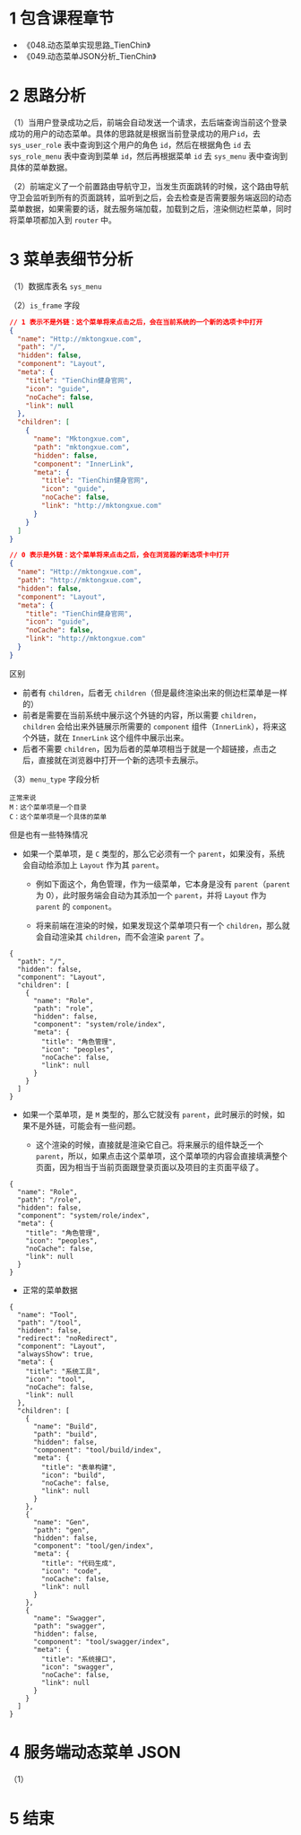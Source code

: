 # 1 包含课程章节

* 《048.动态菜单实现思路_TienChin》
* 《049.动态菜单JSON分析_TienChin》


# 2 思路分析

（1）当用户登录成功之后，前端会自动发送一个请求，去后端查询当前这个登录成功的用户的动态菜单。具体的思路就是根据当前登录成功的用户`id`，去 `sys_user_role` 表中查询到这个用户的角色 `id`，然后在根据角色 `id` 去 `sys_role_menu` 表中查询到菜单 `id`，然后再根据菜单 `id` 去 `sys_menu` 表中查询到具体的菜单数据。

（2）前端定义了一个前置路由导航守卫，当发生页面跳转的时候，这个路由导航守卫会监听到所有的页面跳转，监听到之后，会去检查是否需要服务端返回的动态菜单数据，如果需要的话，就去服务端加载，加载到之后，渲染侧边栏菜单，同时将菜单项都加入到 `router` 中。


# 3 菜单表细节分析

（1）数据库表名 `sys_menu`

（2）`is_frame` 字段
```json
// 1 表示不是外链：这个菜单将来点击之后，会在当前系统的一个新的选项卡中打开
{
  "name": "Http://mktongxue.com",
  "path": "/",
  "hidden": false,
  "component": "Layout",
  "meta": {
    "title": "TienChin健身官网",
    "icon": "guide",
    "noCache": false,
    "link": null
  },
  "children": [
    {
      "name": "Mktongxue.com",
      "path": "mktongxue.com",
      "hidden": false,
      "component": "InnerLink",
      "meta": {
        "title": "TienChin健身官网",
        "icon": "guide",
        "noCache": false,
        "link": "http://mktongxue.com"
      }
    }
  ]
}
```

```json
// 0 表示是外链：这个菜单将来点击之后，会在浏览器的新选项卡中打开
{
  "name": "Http://mktongxue.com",
  "path": "http://mktongxue.com",
  "hidden": false,
  "component": "Layout",
  "meta": {
    "title": "TienChin健身官网",
    "icon": "guide",
    "noCache": false,
    "link": "http://mktongxue.com"
  }
}
```

区别
* 前者有 `children`，后者无 `children`（但是最终渲染出来的侧边栏菜单是一样的）
* 前者是需要在当前系统中展示这个外链的内容，所以需要 `children`，`children` 会给出来外链展示所需要的 `component` 组件（`InnerLink`），将来这个外链，就在 `InnerLink` 这个组件中展示出来。
* 后者不需要 `children`，因为后者的菜单项相当于就是一个超链接，点击之后，直接就在浏览器中打开一个新的选项卡去展示。

（3）`menu_type` 字段分析
```text
正常来说
M：这个菜单项是一个目录
C：这个菜单项是一个具体的菜单
```

但是也有一些特殊情况

* 如果一个菜单项，是 `C` 类型的，那么它必须有一个 `parent`，如果没有，系统会自动给添加上 `Layout` 作为其 `parent`。

    - 例如下面这个，角色管理，作为一级菜单，它本身是没有 `parent`（`parent` 为 0），此时服务端会自动为其添加一个 `parent`，并将 `Layout` 作为 `parent` 的 `component`。

    - 将来前端在渲染的时候，如果发现这个菜单项只有一个 `children`，那么就会自动渲染其 `children`，而不会渲染 `parent` 了。

```text
{
  "path": "/",
  "hidden": false,
  "component": "Layout",
  "children": [
    {
      "name": "Role",
      "path": "role",
      "hidden": false,
      "component": "system/role/index",
      "meta": {
        "title": "角色管理",
        "icon": "peoples",
        "noCache": false,
        "link": null
      }
    }
  ]
}
```

* 如果一个菜单项，是 `M` 类型的，那么它就没有 `parent`，此时展示的时候，如果不是外链，可能会有一些问题。

    - 这个渲染的时候，直接就是渲染它自己。将来展示的组件缺乏一个 `parent`，所以，如果点击这个菜单项，这个菜单项的内容会直接填满整个页面，因为相当于当前页面跟登录页面以及项目的主页面平级了。

```text
{
  "name": "Role",
  "path": "/role",
  "hidden": false,
  "component": "system/role/index",
  "meta": {
    "title": "角色管理",
    "icon": "peoples",
    "noCache": false,
    "link": null
  }
}
```

* 正常的菜单数据
```text
{
  "name": "Tool",
  "path": "/tool",
  "hidden": false,
  "redirect": "noRedirect",
  "component": "Layout",
  "alwaysShow": true,
  "meta": {
    "title": "系统工具",
    "icon": "tool",
    "noCache": false,
    "link": null
  },
  "children": [
    {
      "name": "Build",
      "path": "build",
      "hidden": false,
      "component": "tool/build/index",
      "meta": {
        "title": "表单构建",
        "icon": "build",
        "noCache": false,
        "link": null
      }
    },
    {
      "name": "Gen",
      "path": "gen",
      "hidden": false,
      "component": "tool/gen/index",
      "meta": {
        "title": "代码生成",
        "icon": "code",
        "noCache": false,
        "link": null
      }
    },
    {
      "name": "Swagger",
      "path": "swagger",
      "hidden": false,
      "component": "tool/swagger/index",
      "meta": {
        "title": "系统接口",
        "icon": "swagger",
        "noCache": false,
        "link": null
      }
    }
  ]
}
```


# 4 服务端动态菜单 JSON

（1）


# 5 结束
